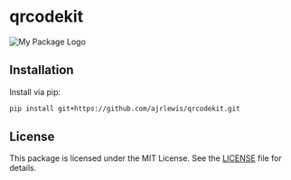 # qrcodekit

![My Package Logo](images/logo.png)

## Installation

Install via pip:

```bash
pip install git+https://github.com/ajrlewis/qrcodekit.git
```

## License

This package is licensed under the MIT License. See the [LICENSE](LICENSE) file for details.
